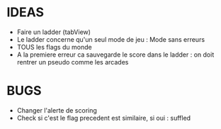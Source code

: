 #  IDEAS

- Faire un ladder (tabView)
- Le ladder concerne qu'un seul mode de jeu : Mode sans erreurs
- TOUS les flags du monde
- A la premiere erreur ca sauvegarde le score dans le ladder : on doit rentrer un pseudo comme les arcades

#  BUGS
- Changer l'alerte de scoring
- Check si c'est le flag precedent est similaire, si oui : suffled
